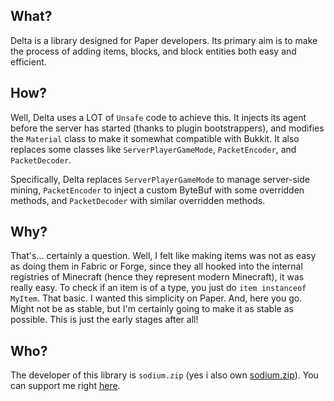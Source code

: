 ## What?
Delta is a library designed for Paper developers. 
Its primary aim is to make the process of adding items, blocks, and block entities both easy and efficient.

## How?
Well, Delta uses a LOT of `Unsafe` code to achieve this.
It injects its agent before the server has started (thanks to plugin bootstrappers), and modifies the `Material` class to make it somewhat compatible with Bukkit.
It also replaces some classes like `ServerPlayerGameMode`, `PacketEncoder`, and `PacketDecoder`.

Specifically, Delta replaces `ServerPlayerGameMode` to manage server-side mining, `PacketEncoder` to inject a custom ByteBuf with some overridden methods, and `PacketDecoder` with similar overridden methods.

## Why?
That's... certainly a question.
Well, I felt like making items was not as easy as doing them in Fabric or Forge, since they all hooked into the internal registries of Minecraft (hence they represent modern Minecraft), it was really easy. To check if an item is of a type, you just do `item instanceof MyItem`. That basic. I wanted this simplicity on Paper. And, here you go. Might not be as stable, but I'm certainly going to make it as stable as possible. This is just the early stages after all!

## Who?
The developer of this library is `sodium.zip` (yes i also own [sodium.zip](https://sodium.zip)).
You can support me right [here](https://ko-fi.com/sodium_zip).

